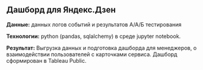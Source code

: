 ## Дашборд для Яндекс.Дзен

**Данные:** данных логов событий и результатов А/А/Б тестирования

**Технологии:** python (pandas, sqlalchemy) в среде jupyter notebook.

**Результат:** Выгрузка данных и подготовка дашборда для менеджеров, о взаимодействии пользователей с карточками сервиса. Дашборд сформирован в Tableau Public.
